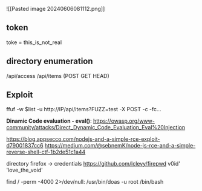 ![[Pasted image 20240606081112.png]]

## token
toke = this_is_not_real

## directory enumeration
/api/access
/api/items (POST GET HEAD)

## Exploit

ffuf -w $list -u http://IP/api/items?FUZZ=test -X POST -c -fc...

**Dinamic Code evaluation - eval()**: https://owasp.org/www-community/attacks/Direct_Dynamic_Code_Evaluation_Eval%20Injection


https://blog.appsecco.com/nodejs-and-a-simple-rce-exploit-d79001837cc6
https://medium.com/@sebnemK/node-js-rce-and-a-simple-reverse-shell-ctf-1b2de51c1a44


directory firefox -> credentials
https://github.com/lclevy/firepwd
v0id'    'love_the_void'



find / -perm -4000 2>/dev/null:
/usr/bin/doas -u root /bin/bash